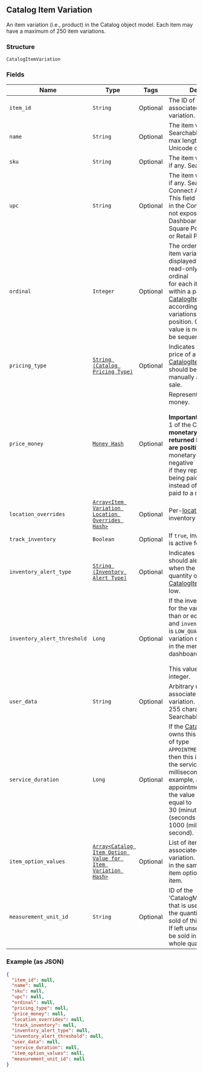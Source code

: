 ## Catalog Item Variation

An item variation (i.e., product) in the Catalog object model. Each item
may have a maximum of 250 item variations.

### Structure

`CatalogItemVariation`

### Fields

| Name | Type | Tags | Description |
|  --- | --- | --- | --- |
| `item_id` | `String` | Optional | The ID of the [CatalogItem](./models/catalog-item.md) associated with this item variation. Searchable. |
| `name` | `String` | Optional | The item variation's name. Searchable. This field has max length of 255 Unicode code points. |
| `sku` | `String` | Optional | The item variation's SKU, if any. Searchable. |
| `upc` | `String` | Optional | The item variation's UPC, if any. Searchable in the Connect API.<br>This field is only exposed in the Connect API. It is not exposed in Square's Dashboard,<br>Square Point of Sale app or Retail Point of Sale app. |
| `ordinal` | `Integer` | Optional | The order in which this item variation should be displayed. This value is read-only. On writes, the ordinal<br>for each item variation within a parent [CatalogItem](./models/catalog-item.md) is set according to the item variations's<br>position. On reads, the value is not guaranteed to be sequential or unique. |
| `pricing_type` | [`String (Catalog Pricing Type)`](/doc/models/catalog-pricing-type.md) | Optional | Indicates whether the price of a [CatalogItemVariation](./models/catalog-item-variation.md) should be entered manually at the time of sale. |
| `price_money` | [`Money Hash`](/doc/models/money.md) | Optional | Represents an amount of money.<br><br>__Important:__ Unlike version 1 of the Connect API, __all monetary amounts<br>returned by v2 endpoints are positive.__ (In v1, monetary amounts are negative<br>if they represent money being paid _by_ a merchant, instead of money being<br>paid _to_ a merchant.) |
| `location_overrides` | [`Array<Item Variation Location Overrides Hash>`](/doc/models/item-variation-location-overrides.md) | Optional | Per-[location](./models/location.md) price and inventory overrides. |
| `track_inventory` | `Boolean` | Optional | If `true`, inventory tracking is active for the variation. |
| `inventory_alert_type` | [`String (Inventory Alert Type)`](/doc/models/inventory-alert-type.md) | Optional | Indicates whether Square should alert the merchant when the inventory quantity of a [CatalogItemVariation](./models/catalog-item-variation.md) is low. |
| `inventory_alert_threshold` | `Long` | Optional | If the inventory quantity for the variation is less than or equal to this value and `inventory_alert_type`<br>is `LOW_QUANTITY`, the variation displays an alert in the merchant dashboard.<br><br>This value is always an integer. |
| `user_data` | `String` | Optional | Arbitrary user metadata to associate with the item variation. Cannot exceed 255 characters. Searchable. |
| `service_duration` | `Long` | Optional | If the [CatalogItem](./models/catalog-item.md) that owns this item variation is of type<br>`APPOINTMENTS_SERVICE`, then this is the duration of the service in milliseconds. For<br>example, a 30 minute appointment would have the value `1800000`, which is equal to<br>30 (minutes) * 60 (seconds per minute) * 1000 (milliseconds per second). |
| `item_option_values` | [`Array<Catalog Item Option Value for Item Variation Hash>`](/doc/models/catalog-item-option-value-for-item-variation.md) | Optional | List of item option values associated with this item variation. Listed<br>in the same order as the item options of the parent item. |
| `measurement_unit_id` | `String` | Optional | ID of the ‘CatalogMeasurementUnit’ that is used to measure the quantity<br>sold of this item variation. If left unset, the item will be sold in<br>whole quantities. |

### Example (as JSON)

```json
{
  "item_id": null,
  "name": null,
  "sku": null,
  "upc": null,
  "ordinal": null,
  "pricing_type": null,
  "price_money": null,
  "location_overrides": null,
  "track_inventory": null,
  "inventory_alert_type": null,
  "inventory_alert_threshold": null,
  "user_data": null,
  "service_duration": null,
  "item_option_values": null,
  "measurement_unit_id": null
}
```


